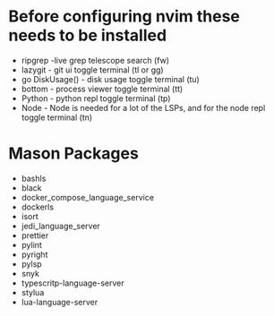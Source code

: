# Before configuring nvim these needs to be installed

- ripgrep -live grep telescope search (<leader>fw)
- lazygit - git ui toggle terminal (<leader>tl or <leader>gg)
- go DiskUsage() - disk usage toggle terminal (<leader>tu)
- bottom - process viewer toggle terminal (<leader>tt)
- Python - python repl toggle terminal (<leader>tp)
- Node - Node is needed for a lot of the LSPs, and for the node repl toggle terminal (<leader>tn)

# Mason Packages

- bashls
- black
- docker_compose_language_service
- dockerls
- isort
- jedi_language_server
- prettier
- pylint
- pyright
- pylsp
- snyk
- typescritp-language-server
- stylua
- lua-language-server
